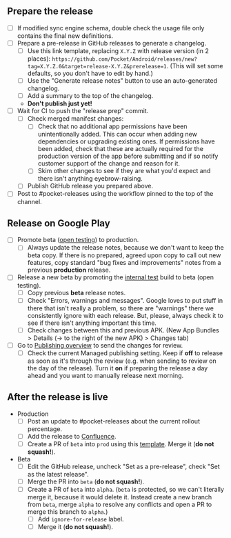 ## Prepare the release
* [ ] If modified sync engine schema, double check the usage file only contains the final new definitions.
* [ ] Prepare a pre-release in GitHub releases to generate a changelog.
  * [ ] Use this link template, replacing `X.Y.Z` with release version (in 2 places): `https://github.com/Pocket/Android/releases/new?tag=X.Y.Z.0&target=release-X.Y.Z&prerelease=1`. (This will set some defaults, so you don't have to edit by hand.)
  * [ ] Use the "Generate release notes" button to use an auto-generated changelog.
  * [ ] Add a summary to the top of the changelog.
  * **Don't publish just yet!**
* [ ] Wait for CI to push the "release prep" commit.
  * [ ] Check merged manifest changes:
    * [ ] Check that no additional app permissions have been unintentionally added. This can occur when adding new dependencies or upgrading existing ones. If permissions have been added, check that these are actually required for the production version of the app before submitting and if so notify customer support of the change and reason for it.
    * [ ] Skim other changes to see if they are what you'd expect and there isn't anything eyebrow-raising.
  * [ ] Publish GitHub release you prepared above.
* [ ] Post to #pocket-releases using the workflow pinned to the top of the channel.

## Release on Google Play
* [ ] Promote beta ([open testing](https://play.google.com/console/u/0/developers/5995605107085635372/app/4974611608118969152/tracks/open-testing)) to production.
  * [ ] Always update the release notes, because we don't want to keep the beta copy. If there is no prepared, agreed upon copy to call out new features, copy standard "bug fixes and improvements" notes from a previous **production** release.
* [ ] Release a new beta by promoting the [internal test](https://play.google.com/console/u/0/developers/5995605107085635372/app/4974611608118969152/tracks/internal-testing) build to beta (open testing).
  * [ ] Copy previous **beta** release notes.
  * [ ] Check "Errors, warnings and messages". Google loves to put stuff in there that isn't really a problem, so there are "warnings" there we consistently ignore with each release. But, please, always check it to see if there isn't anything important this time.
  * [ ] Check changes between this and previous APK. (New App Bundles > Details (→ to the right of the new APK) > Changes tab)
* [ ] Go to [Publishing overview](https://play.google.com/console/u/0/developers/5995605107085635372/app/4974611608118969152/publishing) to send the changes for review.
  * [ ] Check the current Managed publishing setting. Keep if **off** to release as soon as it's through the review (e.g. when sending to review on the day of the release). Turn it **on** if preparing the release a day ahead and you want to manually release next morning.

## After the release is live
* Production
  * [ ] Post an update to #pocket-releases about the current rollout percentage.
  * [ ] Add the release to [Confluence](https://mozilla-hub.atlassian.net/wiki/spaces/PE/pages/665878545/Changelog+Releases+Pocket).
  * [ ] Create a PR of `beta` into `prod` using this [template](https://github.com/Pocket/Android/compare/prod...beta?quick_pull=1&title=X.Y.Z.0+Production&body=Updating+`prod`+to+match+the+newly+promoted+build.&labels=ignore-for-release). Merge it (**do not squash!**).
* Beta
  * [ ] Edit the GitHub release, uncheck "Set as a pre-release", check "Set as the latest release".
  * [ ] Merge the PR into `beta` (**do not squash!**).
  * [ ] Create a PR of `beta` into `alpha`. (`beta` is protected, so we can't literally merge it, because it would delete it. Instead create a new branch from `beta`, merge `alpha` to resolve any conflicts and open a PR to merge this branch to `alpha`.)
    * [ ] Add `ignore-for-release` label.
    * [ ] Merge it (**do not squash!**).
